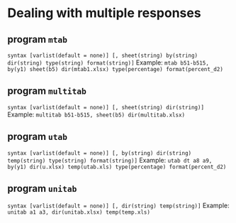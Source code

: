 # Dealing with multiple responses

## program **``mtab``**
``syntax [varlist(default = none)] [, sheet(string) by(string) dir(string) type(string) format(string)]``
Example: ``mtab b51-b515, by(y1) sheet(b5) dir(mtab1.xlsx) type(percentage) format(percent_d2)``

## program **``multitab``**
``syntax [varlist(default = none)] [, sheet(string) dir(string)]``
Example: ``multitab b51-b515, sheet(b5) dir(multitab.xlsx)``

## program **``utab``**
``syntax [varlist(default = none)] [, by(string) dir(string) temp(string) type(string) format(string)]``
Example: ``utab dt a8 a9, by(y1) dir(u.xlsx) temp(utab.xls) type(percentage) format(percent_d2)``

## program **``unitab``**
``syntax [varlist(default = none)] [, dir(string) temp(string)]``
Example: ``unitab a1 a3, dir(unitab.xlsx) temp(temp.xls)``



